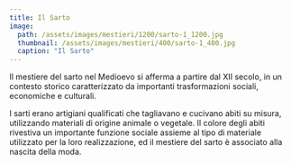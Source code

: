 ```yaml
---
title: Il Sarto
image: 
  path: /assets/images/mestieri/1200/sarto-1_1200.jpg
  thumbnail: /assets/images/mestieri/400/sarto-1_400.jpg
  caption: "Il Sarto"
---
```



Il mestiere del sarto nel Medioevo si afferma a partire dal XII secolo, in un contesto storico caratterizzato da importanti trasformazioni sociali, economiche e culturali.

<!-- more -->

I sarti erano artigiani qualificati che tagliavano e cucivano abiti su misura, utilizzando materiali di origine animale o vegetale. Il colore degli abiti rivestiva un importante funzione sociale assieme al tipo di materiale utilizzato per la loro realizzazione, ed il mestiere del sarto è associato alla nascita della moda.